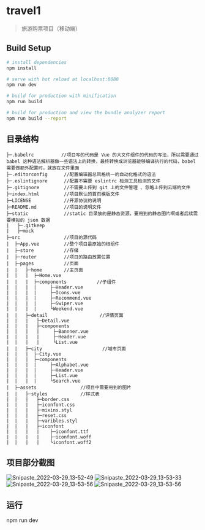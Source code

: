 <!--
 * @Author: your name
 * @Date: 2021-09-23 10:14:10
 * @LastEditTime: 2022-03-29 13:56:19
 * @LastEditors: Please set LastEditors
 * @Description: 打开koroFileHeader查看配置 进行设置: https://github.com/OBKoro1/koro1FileHeader/wiki/%E9%85%8D%E7%BD%AE
 * @FilePath: \travel\README.md
-->
# travel1

> 旅游购票项目（移动端）

## Build Setup

``` bash
# install dependencies
npm install

# serve with hot reload at localhost:8080
npm run dev

# build for production with minification
npm run build

# build for production and view the bundle analyzer report
npm run build --report
```

## 目录结构
```
├─.babelrc          //项目写的代码是 Vue 的大文件组件的代码的写法，所以需要通过 babel 这种语法解析器做一些语法上的转换，最终转换成浏览器能够编译执行的代码，babel 需要做额外配置时，就放在文件里面
├─.editorconfig      //配置编辑器总风格统一的自动化格式的语法
├─.eslintignore      //配置不需要 eslintrc 检测工具检测的文件
├─.gitignore         //不需要上传到 git 上的文件管理 、忽略上传到云端的文件
├─index.html         //项目默认的首页模版文件
├─LICENSE            //开源协议的说明
├─README.md          //项目的说明文件
├─static             //static 目录放的是静态资源，要用到的静态图片啊或者后续需要模拟的 json 数据
|   ├─.gitkeep
|   ├─mock
├─src                //项目的源代码
|  ├─App.vue         //整个项目最原始的根组件
|  ├─store           //存储
|  ├─router          //项目的路由放置位置
|  ├─pages           //页面
|  |   ├─home        //主页面 
|  |   |  ├─Home.vue
|  |   |  ├─components           //子组件
|  |   |  |     ├─Header.vue
|  |   |  |     ├─Icons.vue
|  |   |  |     ├─Recommend.vue
|  |   |  |     ├─Swiper.vue
|  |   |  |     └Weekend.vue
|  |   ├─detail                   //详情页面
|  |   |   ├─Detail.vue
|  |   |   ├─components
|  |   |   |     ├─Bannner.vue
|  |   |   |     ├─Header.vue
|  |   |   |     └List.vue
|  |   ├─city                      //城市页面
|  |   |  ├─City.vue
|  |   |  ├─components
|  |   |  |     ├─Alphabet.vue
|  |   |  |     ├─Header.vue
|  |   |  |     ├─List.vue
|  |   |  |     └Search.vue
|  ├─assets                //项目中需要用到的图片
|  |   ├─styles            //样式表
|  |   |   ├─border.css
|  |   |   ├─iconfont.css
|  |   |   ├─mixins.styl
|  |   |   ├─reset.css
|  |   |   ├─varibles.styl
|  |   |   ├─iconfont
|  |   |   |    ├─iconfont.ttf
|  |   |   |    ├─iconfont.woff
|  |   |   |    └iconfont.woff2
```

## 项目部分截图
![Snipaste_2022-03-29_13-52-49](https://user-images.githubusercontent.com/91047039/160543721-f6095b60-c412-4366-8a0d-f48e60dc60bb.png)
![Snipaste_2022-03-29_13-53-33](https://user-images.githubusercontent.com/91047039/160543819-fa555f3d-7635-4c55-a09b-5767ed736980.png)
![Snipaste_2022-03-29_13-53-56](https://user-images.githubusercontent.com/91047039/160543821-90eaf9d5-e7a2-40cb-9bf7-c128a6a9c46b.png)
![Snipaste_2022-03-29_13-53-56](https://user-images.githubusercontent.com/91047039/160543852-d298f5bf-cba9-4b49-97fb-7f8aa8cce0c0.png)

## 运行
npm run dev

## 
